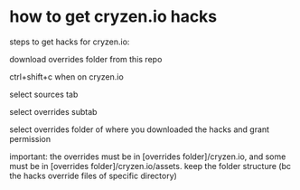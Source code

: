 # how to get cryzen.io hacks

steps to get hacks for cryzen.io:

download overrides folder from this repo

ctrl+shift+c when on cryzen.io

select sources tab

select overrides subtab

select overrides folder of where you downloaded the hacks and grant permission

important: the overrides must be in [overrides folder]/cryzen.io, and some must be in [overrides folder]/cryzen.io/assets. keep the folder structure (bc the hacks override files of specific directory)
